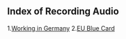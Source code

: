 ## Index of Recording Audio

1.[Working in Germany](https://soundcloud.com/tom-jones-110/working-in-germany)
2.[EU Blue Card](https://soundcloud.com/tom-jones-110/eu-blue-card)
